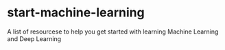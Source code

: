 # start-machine-learning
A list of resourcese to help you get started with learning Machine Learning and Deep Learning
